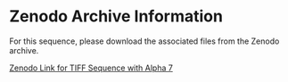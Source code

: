 # Zenodo Archive Information

For this sequence, please download the associated files from the Zenodo archive.

[Zenodo Link for TIFF Sequence with Alpha 7](https://doi.org/10.5281/zenodo.10028621)
